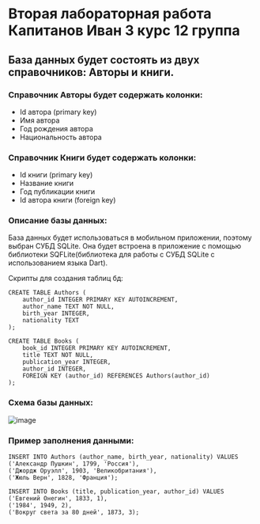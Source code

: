 # Вторая лабораторная работа Капитанов Иван 3 курс 12 группа
## База данных будет состоять из двух справочников: Авторы и книги.

### Справочник Авторы будет содержать колонки:
  * Id автора (primary key)
  * Имя автора
  * Год рождения автора
  * Национальность автора

### Справочник Книги будет содержать колонки:
  * Id книги (primary key)
  * Название книги
  * Год публикации книги
  * Id автора книги (foreign key)

### Описание базы данных:
База данных будет использоваться в мобильном приложении, поэтому выбран СУБД SQLite. Она будет встроена в приложение с помощью библиотеки SQFLite(библиотека для работы с СУБД SQLite с использованием языка Dart).

Скрипты для создания таблиц бд:
```
CREATE TABLE Authors (
    author_id INTEGER PRIMARY KEY AUTOINCREMENT,
    author_name TEXT NOT NULL,
    birth_year INTEGER,
    nationality TEXT
);
```
```
CREATE TABLE Books (
    book_id INTEGER PRIMARY KEY AUTOINCREMENT,
    title TEXT NOT NULL,
    publication_year INTEGER,
    author_id INTEGER,
    FOREIGN KEY (author_id) REFERENCES Authors(author_id)
);
```
### Схема базы данных:
![image](https://github.com/Vantwozz/lab2_Barovik/assets/95244485/69d1ce77-8fab-47d8-938a-e6147d824b9c)

### Пример заполнения данными:
```
INSERT INTO Authors (author_name, birth_year, nationality) VALUES
('Александр Пушкин', 1799, 'Россия'),
('Джордж Оруэлл', 1903, 'Великобритания'),
('Жюль Верн', 1828, 'Франция');
```
```
INSERT INTO Books (title, publication_year, author_id) VALUES
('Евгений Онегин', 1833, 1),
('1984', 1949, 2),
('Вокруг света за 80 дней', 1873, 3);
```
  
